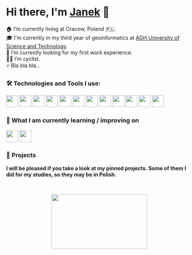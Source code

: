 # Hi there, I'm [Janek](https://github.com/janullo789) 👋

🏠 I’m currently living at Cracow, Poland 🇵🇱. <br/>
🎓 I'm currently in my third year of geoinformatics at [AGH University of Science and Technology](https://www.agh.edu.pl/en/). <br/>
🧐 I’m currently looking for my first work experience.<br/>
🚴‍♂️ I’m cyclist. <br/>
⚡ Bla bla bla...

### 🛠 Technologies and Tools I use:
<img height="32" width="32" src="https://cdn-icons-png.flaticon.com/512/6132/6132222.png" /> <img height="32" width="32" src="https://cdn-icons-png.flaticon.com/512/226/226777.png" /> 
<img height="32" width="32" src="https://cdn-icons-png.flaticon.com/512/1532/1532556.png" /> 
<img height="32" width="32" src="https://cdn-icons-png.flaticon.com/512/5968/5968242.png" /> 
<img height="32" width="32" src="https://upload.wikimedia.org/wikipedia/commons/thumb/2/21/Matlab_Logo.png/667px-Matlab_Logo.png" /> 
<img height="32" width="32" src="https://cdn-icons-png.flaticon.com/512/5968/5968342.png" /> 
<img height="32" width="32" src="https://cdn-icons-png.flaticon.com/512/5968/5968313.png" /> 
<img height="32" width="32" src="https://images.safe.com/logos/fme/fme-logo.svg" /> 
<img height="32" width="32" src="https://upload.wikimedia.org/wikipedia/commons/7/77/Qgis-icon-3.0.png" /> 
<img height="32" width="32" src="https://softwarelist.oregonstate.edu/sites/softwarelist.oregonstate.edu/files/styles/software_image/public/software/arcgis_logo.png?itok=kXvXdGKB" /> 
<img height="32" width="32" src="https://git-scm.com/images/logos/downloads/Git-Icon-1788C.png" /> 
<img height="32" width="32" src="https://cdn-icons-png.flaticon.com/512/5968/5968875.png" /> 

### 📖 What I am currently learning / improving on
<img height="32" width="32" src="https://cdn4.iconfinder.com/data/icons/logos-and-brands/512/285_R_Project_logo-512.png" /> 
<img height="32" width="32" src="https://www.php.net/images/logos/new-php-logo.svg" /> 


### 📝 Projects 
**I will be pleased if you take a look at my pinned projects. Some of them I did for my studies, so they may be in Polish.**

<br>
<p align="center">
   <img height="148" width="259" src="https://user-images.githubusercontent.com/100961127/226459934-266421fa-8ecf-4562-b14b-29b930233fec.gif" />
</p>
